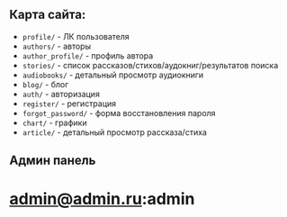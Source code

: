 ## Карта сайта:
- `profile/` - ЛК пользователя
- `authors/` - авторы
- `author_profile/` - профиль автора
- `stories/` - список рассказов/стихов/аудокниг/результатов поиска
- `audiobooks/` - детальный просмотр аудиокниги
- `blog/` - блог
- `auth/` - авторизация
- `register/` - регистрация
- `forgot_password/` - форма восстановления пароля
- `chart/` - графики
- `article/` - детальный просмотр рассказа/стиха

## Админ панель
# admin@admin.ru:admin
